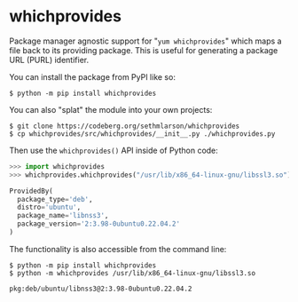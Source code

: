 # whichprovides

Package manager agnostic support for "`yum whichprovides`"
which maps a file back to its providing package. This is
useful for generating a package URL (PURL) identifier.

You can install the package from PyPI like so:

```terminal
$ python -m pip install whichprovides
```

You can also "splat" the module into your own projects:

```terminal
$ git clone https://codeberg.org/sethmlarson/whichprovides
$ cp whichprovides/src/whichprovides/__init__.py ./whichprovides.py
```

Then use the `whichprovides()` API inside of Python code:

```python
>>> import whichprovides
>>> whichprovides.whichprovides("/usr/lib/x86_64-linux-gnu/libssl3.so")

ProvidedBy(
  package_type='deb',
  distro='ubuntu',
  package_name='libnss3',
  package_version='2:3.98-0ubuntu0.22.04.2'
)
```

The functionality is also accessible from the command line:

```terminal
$ python -m pip install whichprovides
$ python -m whichprovides /usr/lib/x86_64-linux-gnu/libssl3.so 

pkg:deb/ubuntu/libnss3@2:3.98-0ubuntu0.22.04.2
```